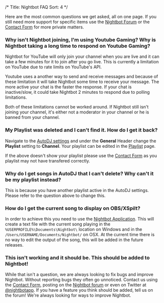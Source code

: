 /*
Title: Nightbot FAQ
Sort: 4
*/

Here are the most common questions we get asked, all on one page. If you still need more support for specific items use the [Nightbot Forum](https://community.nightdev.com/c/nightbot) or the [Contact Form](https://www.nightdev.com/contact/) for more private matters.

### Why isn't Nightbot joining, I'm using Youtube Gaming? Why is Nightbot taking a long time to respond on Youtube Gaming?

Nightbot for YouTube will only join your channel when you are live and it can take a few minutes for it to join after you go live. This is currently a limitation on YouTube due to rate limits on YouTube's API.

Youtube uses a another way to send and receive messages and because of these limitation it will take Nightbot some time to receive your message. The more active your chat is the faster the response. If your chat is inactive/slow, it could take Nightbot 2 minutes to respond due to polling limitations. 

Both of these limitations cannot be worked around. If Nightbot still isn't joining your channel, it's either not a moderator in your channel or he is banned from your channel.

### My Playlist was deleted and I can't find it. How do I get it back?

Navigate to the [AutoDJ settings](https://beta.nightbot.tv/song_requests) and under the **General** Header change the **Playlist** setting to **Channel**. Your playlist can be edited in the [Playlist](https://beta.nightbot.tv/song_requests/playlist) page.

If the above doesn't show your playlist please use the [Contact Form](https://nightdev.com/contact/) as you playlist may not have transfered correctly.

### Why do I get songs in AutoDJ that I can't delete? Why can't it be my playlist instead?

This is because you have another playlist active in the AutoDJ settings. Please refer to the question above to change this.

### How do I get the current song to display on OBS/XSpilt?

In order to achieve this you need to use the [Nightbot Application](https://docs.nightbot.tv/app-beta). This will create a text file with the current song playing in the `%USERPROFILE%\Documents\Nightbot\` location on Windows and in the `/Users/USERNAME/Documents/Nightbot/` on OSX. At the current time there is no way to edit the output of the song, this will be added in the future releases.

### This isn't working and it should be. This should be added to Nightbot!

While that isn't a question, we are always looking to fix bugs and improve Nightbot. Without reporting bugs they often go unnoticed. Contact us using the [Contact Form](https://nightdev.com/contact/), posting on the [Nightbot forum](https://community.nightdev.com/c/nightbot) or even on Twitter at [@nightbotapp](https://twitter.com/nightbotapp). If you have a feature you think should be added, tell us on the forum! We're always looking for ways to improve Nightbot. 
